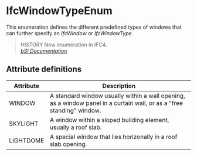 IfcWindowTypeEnum
=================
This enumeration defines the different predefined types of windows that can
further specify an _IfcWindow_ or _IfcWindowType_.  
  
> HISTORY  New enumeration in IFC4.  
[ _bSI
Documentation_](https://standards.buildingsmart.org/IFC/DEV/IFC4_2/FINAL/HTML/schema/ifcsharedbldgelements/lexical/ifcwindowtypeenum.htm)


Attribute definitions
---------------------
| Attribute   | Description                                                                                                           |
|-------------|-----------------------------------------------------------------------------------------------------------------------|
| WINDOW      | A standard window usually within a wall opening, as a window panel in a curtain wall, or as a "free standing" window. |
| SKYLIGHT    | A window within a sloped building element, usually a roof slab.                                                       |
| LIGHTDOME   | A special window that lies horizonally in a roof slab opening.                                                        |

